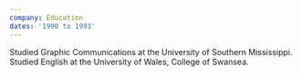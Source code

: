 ```yaml
---
company: Education
dates: '1990 to 1993'
---
```


Studied Graphic Communications at the University of Southern Mississippi. Studied English at the University of Wales, College of Swansea.
